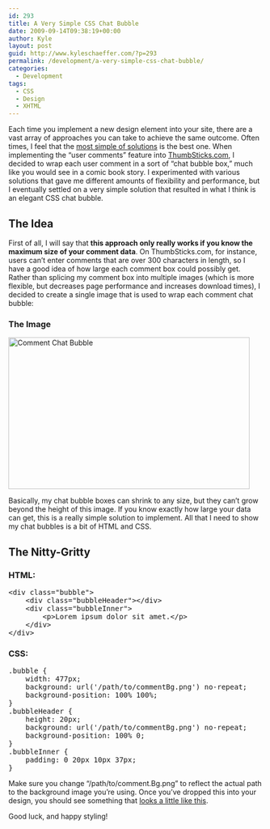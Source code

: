 ```yaml
---
id: 293
title: A Very Simple CSS Chat Bubble
date: 2009-09-14T09:38:19+00:00
author: Kyle
layout: post
guid: http://www.kyleschaeffer.com/?p=293
permalink: /development/a-very-simple-css-chat-bubble/
categories:
  - Development
tags:
  - CSS
  - Design
  - XHTML
---
```

Each time you implement a new design element into your site, there are a vast array of approaches you can take to achieve the same outcome. Often times, I feel that the [most simple of solutions](http://www.kyleschaeffer.com/best-practices/the-wisdom-of-simplicity/) is the best one. When implementing the &#8220;user comments&#8221; feature into [ThumbSticks.com](http://thumbsticks.com), I decided to wrap each user comment in a sort of &#8220;chat bubble box,&#8221; much like you would see in a comic book story. I experimented with various solutions that gave me different amounts of flexibility and performance, but I eventually settled on a very simple solution that resulted in what I think is an elegant CSS chat bubble.<!--more-->

## The Idea

First of all, I will say that **this approach only really works if you know the maximum size of your comment data**. On ThumbSticks.com, for instance, users can&#8217;t enter comments that are over 300 characters in length, so I have a good idea of how large each comment box could possibly get. Rather than splicing my comment box into multiple images (which is more flexible, but decreases page performance and increases download times), I decided to create a single image that is used to wrap each comment chat bubble:

### The Image

<img src="https://kyleschaeffer.com/wp-content/uploads/2009/09/commentBg.png" alt="Comment Chat Bubble" width="477" height="300" />

Basically, my chat bubble boxes can shrink to any size, but they can&#8217;t grow beyond the height of this image. If you know exactly how large your data can get, this is a really simple solution to implement. All that I need to show my chat bubbles is a bit of HTML and CSS.

## The Nitty-Gritty

### HTML:

<pre>&lt;div class="bubble"&gt;
	&lt;div class="bubbleHeader"&gt;&lt;/div&gt;
	&lt;div class="bubbleInner"&gt;
		&lt;p&gt;Lorem ipsum dolor sit amet.&lt;/p&gt;
	&lt;/div&gt;
&lt;/div&gt;</pre>

### CSS:

<pre>.bubble {
	width: 477px;
	background: url('/path/to/commentBg.png') no-repeat;
	background-position: 100% 100%;
}
.bubbleHeader {
	height: 20px;
	background: url('/path/to/commentBg.png') no-repeat;
	background-position: 100% 0;
}
.bubbleInner {
	padding: 0 20px 10px 37px;
}</pre>

Make sure you change &#8220;/path/to/comment.Bg.png&#8221; to reflect the actual path to the background image you&#8217;re using. Once you&#8217;ve dropped this into your design, you should see something that [looks a little like this](http://thumbsticks.com/games/xbox-360/call-of-duty-world-at-war).

Good luck, and happy styling!
